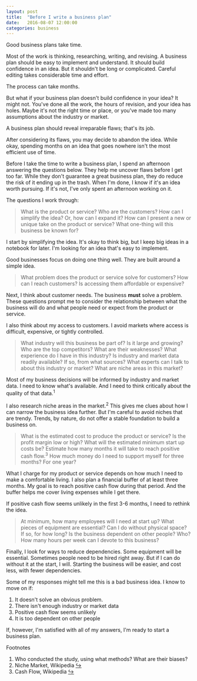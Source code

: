 ```yaml
---
layout: post
title:  "Before I write a business plan"
date:   2016-08-07 12:00:00
categories: business
---
```


Good business plans take time.

Most of the work is thinking, researching, writing, and revising. A business plan should be easy to implement and understand. It should build confidence in an idea. But it shouldn't be long or complicated. Careful editing takes considerable time and effort.

The process can take months.

But what if your business plan doesn't build confidence in your idea? It might not. You've done all the work, the hours of revision, and your idea has holes. Maybe it's not the right time or place, or you've made too many assumptions about the industry or market.

A business plan should reveal irreparable flaws; that's its job.

After considering its flaws, you may decide to abandon the idea. While okay, spending months on an idea that goes nowhere  isn't the most efficient use of time.

Before I take the time to write a business plan, I spend an afternoon answering the questions below. They help me uncover flaws before I get too far. While they don't guarantee a great business plan, they do reduce the risk of it ending up in the trash. When I'm done, I know if it's an idea worth pursuing. If it's not, I've only spent an afternoon working on it.

The questions I work through:

> What is the product or service? Who are the customers? How can I simplify the idea? Or, how can I expand it? How can I present a new or unique take on the product or service? What one-thing will this business be known for?

I start by simplifying the idea. It's okay to think big, but I keep big ideas in a notebook for later. I'm looking for an idea that's easy to implement.

Good businesses focus on doing one thing well. They are built around a simple idea.

> What problem does the product or service solve for customers? How can I reach customers? Is accessing them affordable or expensive?

Next, I think about customer needs. The business **must** solve a problem. These questions prompt me to consider the relationship between what the business will do and what people need or expect from the product or service.

I also think about my access to customers. I avoid markets where access is difficult, expensive, or tightly controlled.

> What industry will this business be part of? Is it large and growing? Who are the top competitors? What are their weaknesses? What experience do I have in this industry? Is industry and market data readily available? If so, from what sources? What experts can I talk to about this industry or market? What are niche areas in this market?

Most of my business decisions will be informed by industry and market data. I need to know what's available. And I need to think critically about the quality of that data.<sup>1</sup>

I also research niche areas in the market.<sup>2</sup> This gives me clues about how I can narrow the business idea further. But I'm careful to avoid niches that are trendy. Trends, by nature, do not offer a stable foundation to build a business on.

> What is the estimated cost to produce the product or service? Is the profit margin low or high? What will the estimated minimum start up costs be? Estimate how many months it will take to reach positive cash flow.<sup>3</sup> How much money do I need to support myself for three months? For one year?

What I charge for my product or service depends on how much I need to make a comfortable living. I also plan a financial buffer of at least three months. My goal is to reach positive cash flow during that period. And the buffer helps me cover living expenses while I get there.

If positive cash flow seems unlikely in the first 3-6 months, I need to rethink the idea.

> At minimum, how many employees will I need at start up? What pieces of equipment are essential? Can I do without physical space? If so, for how long? Is the business dependent on other people? Who? How many hours per week can I devote to this business? 

Finally, I look for ways to reduce dependencies. Some equipment will be essential. Sometimes people need to be hired right away. But if I can do without it at the start, I will. Starting the business will be easier, and cost less, with fewer dependencies.

Some of my responses might tell me this is a bad business idea. I know to move on if:

1. It doesn't solve an obvious problem.
2. There isn't enough industry or market data
3. Positive cash flow seems unlikely
4. It is too dependent on other people

If, however, I'm satisfied with all of my answers, I'm ready to start a business plan.

<div class="footnotes">
  <span class="meta">Footnotes</span>

  <ol>
    <li>Who conducted the study, using what methods? What are their biases?</li>
    <li>Niche Market, Wikipedia <a href="https://en.wikipedia.org/wiki/Niche_market">&#8618;</a></li>
    <li>Cash Flow, Wikipedia <a href="https://en.wikipedia.org/wiki/Cash_flow">&#8618;</a></li>
  </ol>

</div>
